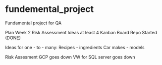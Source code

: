# fundemental_project
Fundamental project for QA

Plan Week 2
Risk Assessment
Ideas at least 4
Kanban Board
Repo Started (DONE)

Ideas for one - to - many:
Recipes - ingredients
Car makes - models

Risk Assesment
GCP goes down
VW for SQL server goes down


